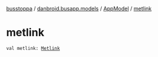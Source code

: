 [busstoppa](../../index.md) / [danbroid.busapp.models](../index.md) / [AppModel](index.md) / [metlink](./metlink.md)

# metlink

`val metlink: `[`Metlink`](../../danbroid.busapp.metlink/-metlink/index.md)
